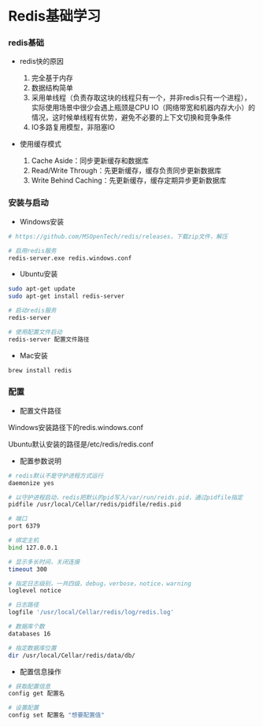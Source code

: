 # Redis基础学习 

### redis基础



* redis快的原因

	1. 完全基于内存
	2. 数据结构简单
	3. 采用单线程（负责存取这块的线程只有一个，并非redis只有一个进程），实际使用场景中很少会遇上瓶颈是CPU IO（网络带宽和机器内存大小）的情况，这时候单线程有优势，避免不必要的上下文切换和竞争条件
	4. IO多路复用模型，非阻塞IO



* 使用缓存模式

	1. Cache Aside：同步更新缓存和数据库
	2. Read/Write Through：先更新缓存，缓存负责同步更新数据库
	3. Write Behind Caching：先更新缓存，缓存定期异步更新数据库




### 安装与启动

* Windows安装

```sh
# https://github.com/MSOpenTech/redis/releases，下载zip文件，解压

# 启用redis服务
redis-server.exe redis.windows.conf
```

* Ubuntu安装

```sh
sudo apt-get update
sudo apt-get install redis-server

# 启动redis服务
redis-server

# 使用配置文件启动
redis-server 配置文件路径
```

* Mac安装

```sh
brew install redis
```



### 配置

* 配置文件路径

Windows安装路径下的redis.windows.conf

Ubuntu默认安装的路径是/etc/redis/redis.conf


* 配置参数说明

```sh
# redis默认不是守护进程方式运行
daemonize yes

# 以守护进程启动，redis把默认的pid写入/var/run/reids.pid，通过pidfile指定
pidfile /usr/local/Cellar/redis/pidfile/redis.pid

# 端口
port 6379

# 绑定主机
bind 127.0.0.1

# 显示多长时间，关闭连接
timeout 300

# 指定日志级别，一共四级，debug，verbose，notice，warning
loglevel notice

# 日志路径
logfile '/usr/local/Cellar/redis/log/redis.log'

# 数据库个数
databases 16

# 指定数据库位置
dir /usr/local/Cellar/redis/data/db/
```

* 配置信息操作

```sh
# 获取配置信息
config get 配置名

# 设置配置
config set 配置名 "想要配置值"
```

